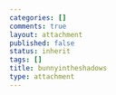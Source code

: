 ```yaml
--- 
categories: []
comments: true
layout: attachment
published: false
status: inherit
tags: []
title: bunnyintheshadows
type: attachment
---
```


